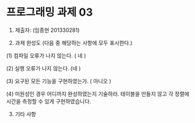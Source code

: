 ﻿# 프로그래밍 과제 03

1. 제출자:   (임종현 201330281)

2. 과제 완성도 (다음 중 해당하는 사항에 모두 표시한다.)

(1) 컴파일 오류가 나지 않는다. (   네 )

(2) 실행 오류가 나지 않는다. (네    )

(3) 요구된 모든 기능을 구현하였는가. (  아니오   )

(4) 미원성인 경우 어디까지 완성하였는지 기술하라.
     테이블을 만들지 않고 각 정렬에 시간을 측정할 수 있게 구현하였습니다.


3. 기타 사항 
